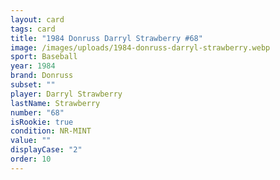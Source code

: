 ```yaml
---
layout: card
tags: card
title: "1984 Donruss Darryl Strawberry #68"
image: /images/uploads/1984-donruss-darryl-strawberry.webp
sport: Baseball
year: 1984
brand: Donruss
subset: ""
player: Darryl Strawberry
lastName: Strawberry
number: "68"
isRookie: true
condition: NR-MINT
value: ""
displayCase: "2"
order: 10
---
```

